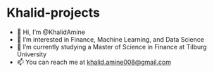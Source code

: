 # Khalid-projects

* 👋 Hi, I’m @KhalidAmine
* 👀 I’m interested in Finance, Machine Learning, and Data Science
* 🌱 I’m currently studying a Master of Science in Finance at Tilburg University
* 📫 You can reach me at khalid.amine008@gmail.com
